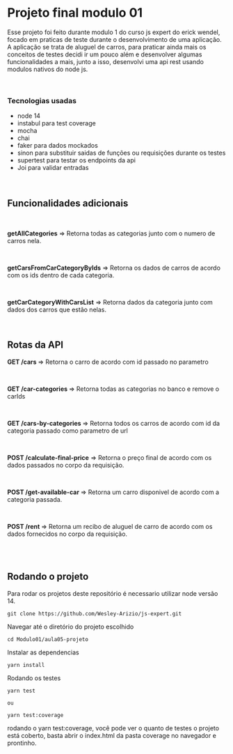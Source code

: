 # Projeto final modulo 01

Esse projeto foi feito durante modulo 1 do curso js expert do erick wendel, focado em praticas de teste durante o desenvolvimento de uma aplicação.
A aplicação se trata de aluguel de carros, para praticar ainda mais os conceitos de testes decidi ir um pouco além e desenvolver algumas funcionalidades a mais, junto a isso, desenvolvi uma api rest usando modulos nativos do node js.

<br />

### Tecnologias usadas

- node 14
- instabul para test coverage
- mocha
- chai
- faker para dados mockados
- sinon para substituir saidas de funções ou requisições durante os testes
- supertest para testar os endpoints da api
- Joi para validar entradas

<br />

## Funcionalidades adicionais

<br />

<b>getAllCategories</b> => Retorna todas as categorias junto com o numero de carros nela.

<br />

<b>getCarsFromCarCategoryByIds</b> => Retorna os dados de carros de acordo com os ids dentro de cada categoria.

<br />

<b>getCarCategoryWithCarsList</b> => Retorna dados da categoria junto com dados dos carros que estão nelas.

<br />

## Rotas da API

<b>GET /cars </b> => Retorna o carro de acordo com id passado no parametro

<br />

<b>GET /car-categories </b> => Retorna todas as categorias no banco e remove o carIds

<br />

<b>GET /cars-by-categories </b> => Retorna todos os carros de acordo com id da categoria passado como parametro de url

<br />

<b>POST /calculate-final-price</b> => Retorna o preço final de acordo com os dados passados no corpo da requisição.

<br />

<b>POST /get-available-car </b> => Retorna um carro disponivel de acordo com a categoria passada.

<br />

<b>POST /rent </b> => Retorna um recibo de aluguel de carro de acordo com os dados fornecidos no corpo da requisição.

<br />
<br />

## Rodando o projeto

Para rodar os projetos deste repositório é necessario utilizar node versão 14.

    git clone https://github.com/Wesley-Arizio/js-expert.git

Navegar até o diretório do projeto escolhido

    cd Modulo01/aula05-projeto

Instalar as dependencias

    yarn install

Rodando os testes

    yarn test

    ou

    yarn test:coverage

rodando o yarn test:coverage, você pode ver o quanto de testes o projeto está coberto,
basta abrir o index.html da pasta coverage no navegador e prontinho.
